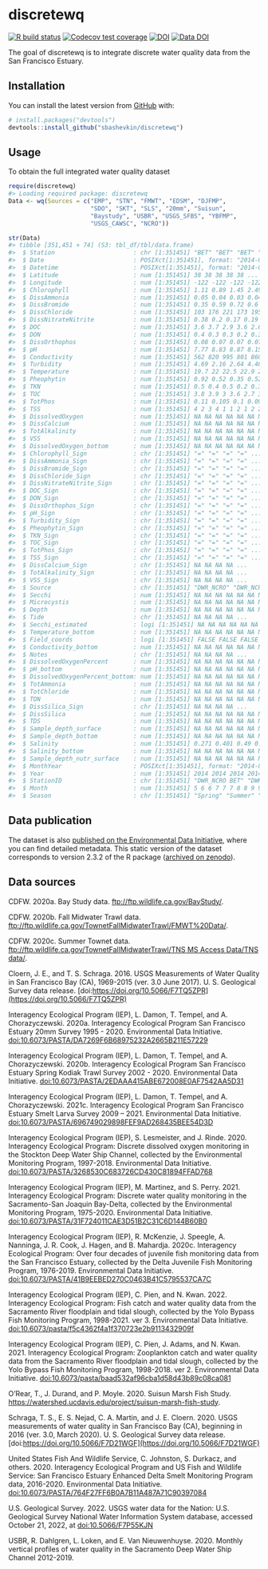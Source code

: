 
<!-- README.md is generated from README.Rmd. Please edit that file -->

# discretewq

<!-- badges: start -->

[![R build
status](https://github.com/sbashevkin/discretewq/workflows/R-CMD-check/badge.svg)](https://github.com/sbashevkin/discretewq/actions)
[![Codecov test
coverage](https://codecov.io/gh/sbashevkin/discretewq/branch/main/graph/badge.svg)](https://codecov.io/gh/sbashevkin/discretewq?branch=main)
[![DOI](https://zenodo.org/badge/309747392.svg)](https://zenodo.org/badge/latestdoi/309747392)
[![Data
DOI](https://img.shields.io/badge/Data%20publication%20DOI-10.6073/pasta/567ca1dce56cc819b1819117538bd718-blue.svg)](https://portal.edirepository.org/nis/mapbrowse?scope=edi&identifier=731)
<!-- badges: end -->

The goal of discretewq is to integrate discrete water quality data from
the San Francisco Estuary.

## Installation

You can install the latest version from [GitHub](https://github.com/)
with:

``` r
# install.packages("devtools")
devtools::install_github("sbashevkin/discretewq")
```

## Usage

To obtain the full integrated water quality dataset

``` r
require(discretewq)
#> Loading required package: discretewq
Data <- wq(Sources = c("EMP", "STN", "FMWT", "EDSM", "DJFMP",
                       "SDO", "SKT", "SLS", "20mm", "Suisun", 
                       "Baystudy", "USBR", "USGS_SFBS", "YBFMP", 
                       "USGS_CAWSC", "NCRO"))

str(Data)
#> tibble [351,451 × 74] (S3: tbl_df/tbl/data.frame)
#>  $ Station                      : chr [1:351451] "BET" "BET" "BET" "BET" ...
#>  $ Date                         : POSIXct[1:351451], format: "2014-05-20" "2014-06-04" ...
#>  $ Datetime                     : POSIXct[1:351451], format: "2014-05-20 11:30:00" "2014-06-04 12:45:00" ...
#>  $ Latitude                     : num [1:351451] 38 38 38 38 38 ...
#>  $ Longitude                    : num [1:351451] -122 -122 -122 -122 -122 ...
#>  $ Chlorophyll                  : num [1:351451] 1.11 0.89 1.45 2.49 2.33 1.97 2.2 2.22 3.9 4.62 ...
#>  $ DissAmmonia                  : num [1:351451] 0.05 0.04 0.03 0.04 0.02 0.03 0.02 0.02 0.02 0.02 ...
#>  $ DissBromide                  : num [1:351451] 0.35 0.59 0.72 0.6 0.65 0.6 0.57 0.58 0.6 0.7 ...
#>  $ DissChloride                 : num [1:351451] 103 176 221 173 195 174 171 183 178 214 ...
#>  $ DissNitrateNitrite           : num [1:351451] 0.38 0.2 0.17 0.19 0.09 0.02 0.07 0.02 0.05 0.03 ...
#>  $ DOC                          : num [1:351451] 3.6 3.7 2.9 3.6 2.6 3.1 3.1 3.1 2.6 3 ...
#>  $ DON                          : num [1:351451] 0.4 0.3 0.3 0.2 0.3 0.4 0.2 0.1 0.3 0.2 ...
#>  $ DissOrthophos                : num [1:351451] 0.08 0.07 0.07 0.07 0.1 0.11 0.11 0.09 0.09 0.09 ...
#>  $ pH                           : num [1:351451] 7.77 8.83 8.87 8.15 8.36 8.51 8.34 8.52 8.41 8.14 ...
#>  $ Conductivity                 : num [1:351451] 562 820 995 801 860 786 775 815 805 952 ...
#>  $ Turbidity                    : num [1:351451] 4.69 2.16 2.64 4.46 2.66 1.82 1.81 1.38 1.91 1.69 ...
#>  $ Temperature                  : num [1:351451] 19.7 22 22.5 22.9 23.1 24.2 22.8 22.6 21.9 21.8 ...
#>  $ Pheophytin                   : num [1:351451] 0.92 0.52 0.35 0.52 0.8 0.54 0.45 0.51 0.83 0.96 ...
#>  $ TKN                          : num [1:351451] 0.5 0.4 0.5 0.2 0.3 0.5 0.3 0.2 0.5 0.4 ...
#>  $ TOC                          : num [1:351451] 3.8 3.9 3 3.6 2.7 3 2.8 2.9 3.1 3.1 ...
#>  $ TotPhos                      : num [1:351451] 0.11 0.105 0.1 0.09 0.13 0.14 0.12 0.14 0.09 0.1 ...
#>  $ TSS                          : num [1:351451] 4 2 3 4 1 1 2 1 2 2 ...
#>  $ DissolvedOxygen              : num [1:351451] NA NA NA NA NA NA NA NA NA NA ...
#>  $ DissCalcium                  : num [1:351451] NA NA NA NA NA NA NA NA NA NA ...
#>  $ TotAlkalinity                : num [1:351451] NA NA NA NA NA NA NA NA NA NA ...
#>  $ VSS                          : num [1:351451] NA NA NA NA NA NA NA NA NA NA ...
#>  $ DissolvedOxygen_bottom       : num [1:351451] NA NA NA NA NA NA NA NA NA NA ...
#>  $ Chlorophyll_Sign             : chr [1:351451] "=" "=" "=" "=" ...
#>  $ DissAmmonia_Sign             : chr [1:351451] "=" "=" "=" "=" ...
#>  $ DissBromide_Sign             : chr [1:351451] "=" "=" "=" "=" ...
#>  $ DissChloride_Sign            : chr [1:351451] "=" "=" "=" "=" ...
#>  $ DissNitrateNitrite_Sign      : chr [1:351451] "=" "=" "=" "=" ...
#>  $ DOC_Sign                     : chr [1:351451] "=" "=" "=" "=" ...
#>  $ DON_Sign                     : chr [1:351451] "=" "=" "=" "=" ...
#>  $ DissOrthophos_Sign           : chr [1:351451] "=" "=" "=" "=" ...
#>  $ pH_Sign                      : chr [1:351451] "=" "=" "=" "=" ...
#>  $ Turbidity_Sign               : chr [1:351451] "=" "=" "=" "=" ...
#>  $ Pheophytin_Sign              : chr [1:351451] "=" "=" "=" "=" ...
#>  $ TKN_Sign                     : chr [1:351451] "=" "=" "=" "=" ...
#>  $ TOC_Sign                     : chr [1:351451] "=" "=" "=" "=" ...
#>  $ TotPhos_Sign                 : chr [1:351451] "=" "=" "=" "=" ...
#>  $ TSS_Sign                     : chr [1:351451] "=" "=" "=" "=" ...
#>  $ DissCalcium_Sign             : chr [1:351451] NA NA NA NA ...
#>  $ TotAlkalinity_Sign           : chr [1:351451] NA NA NA NA ...
#>  $ VSS_Sign                     : chr [1:351451] NA NA NA NA ...
#>  $ Source                       : chr [1:351451] "DWR_NCRO" "DWR_NCRO" "DWR_NCRO" "DWR_NCRO" ...
#>  $ Secchi                       : num [1:351451] NA NA NA NA NA NA NA NA NA NA ...
#>  $ Microcystis                  : num [1:351451] NA NA NA NA NA NA NA NA NA NA ...
#>  $ Depth                        : num [1:351451] NA NA NA NA NA NA NA NA NA NA ...
#>  $ Tide                         : chr [1:351451] NA NA NA NA ...
#>  $ Secchi_estimated             : logi [1:351451] NA NA NA NA NA NA ...
#>  $ Temperature_bottom           : num [1:351451] NA NA NA NA NA NA NA NA NA NA ...
#>  $ Field_coords                 : logi [1:351451] FALSE FALSE FALSE FALSE FALSE FALSE ...
#>  $ Conductivity_bottom          : num [1:351451] NA NA NA NA NA NA NA NA NA NA ...
#>  $ Notes                        : chr [1:351451] NA NA NA NA ...
#>  $ DissolvedOxygenPercent       : num [1:351451] NA NA NA NA NA NA NA NA NA NA ...
#>  $ pH_bottom                    : num [1:351451] NA NA NA NA NA NA NA NA NA NA ...
#>  $ DissolvedOxygenPercent_bottom: num [1:351451] NA NA NA NA NA NA NA NA NA NA ...
#>  $ TotAmmonia                   : num [1:351451] NA NA NA NA NA NA NA NA NA NA ...
#>  $ TotChloride                  : num [1:351451] NA NA NA NA NA NA NA NA NA NA ...
#>  $ TON                          : num [1:351451] NA NA NA NA NA NA NA NA NA NA ...
#>  $ DissSilica_Sign              : chr [1:351451] NA NA NA NA ...
#>  $ DissSilica                   : num [1:351451] NA NA NA NA NA NA NA NA NA NA ...
#>  $ TDS                          : num [1:351451] NA NA NA NA NA NA NA NA NA NA ...
#>  $ Sample_depth_surface         : num [1:351451] NA NA NA NA NA NA NA NA NA NA ...
#>  $ Sample_depth_bottom          : num [1:351451] NA NA NA NA NA NA NA NA NA NA ...
#>  $ Salinity                     : num [1:351451] 0.271 0.401 0.49 0.391 0.421 ...
#>  $ Salinity_bottom              : num [1:351451] NA NA NA NA NA NA NA NA NA NA ...
#>  $ Sample_depth_nutr_surface    : num [1:351451] NA NA NA NA NA NA NA NA NA NA ...
#>  $ MonthYear                    : POSIXct[1:351451], format: "2014-05-01" "2014-06-01" ...
#>  $ Year                         : num [1:351451] 2014 2014 2014 2014 2014 ...
#>  $ StationID                    : chr [1:351451] "DWR_NCRO BET" "DWR_NCRO BET" "DWR_NCRO BET" "DWR_NCRO BET" ...
#>  $ Month                        : num [1:351451] 5 6 6 7 7 7 8 8 9 9 ...
#>  $ Season                       : chr [1:351451] "Spring" "Summer" "Summer" "Summer" ...
```

## Data publication

The dataset is also [published on the Environmental Data
Initiative](https://portal.edirepository.org/nis/mapbrowse?scope=edi&identifier=731),
where you can find detailed metadata. This static version of the dataset
corresponds to version 2.3.2 of the R package ([archived on
zenodo](https://zenodo.org/record/6390964)).

## Data sources

CDFW. 2020a. Bay Study data. <ftp://ftp.wildlife.ca.gov/BayStudy/>.

CDFW. 2020b. Fall Midwater Trawl data.
<ftp://ftp.wildlife.ca.gov/TownetFallMidwaterTrawl/FMWT%20Data/>.

CDFW. 2020c. Summer Townet data.
[ftp://ftp.wildlife.ca.gov/TownetFallMidwaterTrawl/TNS MS Access
Data/TNS
data/](ftp://ftp.wildlife.ca.gov/TownetFallMidwaterTrawl/TNS%20MS%20Access%20Data/TNS%20data/).

Cloern, J. E., and T. S. Schraga. 2016. USGS Measurements of Water
Quality in San Francisco Bay (CA), 1969-2015 (ver. 3.0 June 2017). U. S.
Geological Survey data release.
[doi:https://doi.org/10.5066/F7TQ5ZPR](https://doi.org/10.5066/F7TQ5ZPR)

Interagency Ecological Program (IEP), L. Damon, T. Tempel, and A.
Chorazyczewski. 2020a. Interagency Ecological Program San Francisco
Estuary 20mm Survey 1995 - 2020. Environmental Data Initiative.
[doi:10.6073/PASTA/DA7269F6B68975232A2665B211E57229](https://portal.edirepository.org/nis/mapbrowse?scope=edi&identifier=535&revision=2)

Interagency Ecological Program (IEP), L. Damon, T. Tempel, and A.
Chorazyczewski. 2020b. Interagency Ecological Program San Francisco
Estuary Spring Kodiak Trawl Survey 2002 - 2020. Environmental Data
Initiative.
[doi:10.6073/PASTA/2EDAAA415ABE672008E0AF7542AA5D31](https://portal.edirepository.org/nis/mapbrowse?scope=edi&identifier=527&revision=2)

Interagency Ecological Program (IEP), L. Damon, T. Tempel, and A.
Chorazyczewski. 2021c. Interagency Ecological Program San Francisco
Estuary Smelt Larva Survey 2009 – 2021. Environmental Data Initiative.
[doi:10.6073/PASTA/696749029898FEF9AD268435BEE54D3D](https://portal.edirepository.org/nis/mapbrowse?scope=edi&identifier=534&revision=3)

Interagency Ecological Program (IEP), S. Lesmeister, and J. Rinde. 2020.
Interagency Ecological Program: Discrete dissolved oxygen monitoring in
the Stockton Deep Water Ship Channel, collected by the Environmental
Monitoring Program, 1997-2018. Environmental Data Initiative.
[doi:10.6073/PASTA/3268530C683726CD430C81894FFAD768](https://portal.edirepository.org/nis/mapbrowse?packageid=edi.276.2)

Interagency Ecological Program (IEP), M. Martinez, and S. Perry. 2021.
Interagency Ecological Program: Discrete water quality monitoring in the
Sacramento-San Joaquin Bay-Delta, collected by the Environmental
Monitoring Program, 1975-2020. Environmental Data Initiative.
[doi:10.6073/PASTA/31F724011CAE3D51B2C31C6D144B60B0](https://portal.edirepository.org/nis/mapbrowse?scope=edi&identifier=458&revision=4)

Interagency Ecological Program (IEP), R. McKenzie, J. Speegle, A.
Nanninga, J. R. Cook, J. Hagen, and B. Mahardja. 2020c. Interagency
Ecological Program: Over four decades of juvenile fish monitoring data
from the San Francisco Estuary, collected by the Delta Juvenile Fish
Monitoring Program, 1976-2019. Environmental Data Initiative.
[doi:10.6073/PASTA/41B9EEBED270C0463B41C5795537CA7C](https://portal.edirepository.org/nis/mapbrowse?packageid=edi.244.4)

Interagency Ecological Program (IEP), C. Pien, and N. Kwan. 2022.
Interagency Ecological Program: Fish catch and water quality data from
the Sacramento River floodplain and tidal slough, collected by the Yolo
Bypass Fish Monitoring Program, 1998-2021. ver 3. Environmental Data
Initiative.
[doi:10.6073/pasta/f5c4362f4a1f370723e2b9113432909f](https://portal.edirepository.org/nis/mapbrowse?packageid=edi.233.3)

Interagency Ecological Program (IEP), C. Pien, J. Adams, and N. Kwan.
2021. Interagency Ecological Program: Zooplankton catch and water
quality data from the Sacramento River floodplain and tidal slough,
collected by the Yolo Bypass Fish Monitoring Program, 1998-2018. ver 2.
Environmental Data Initiative.
[doi:10.6073/pasta/baad532af96cba1d58d43b89c08ca081](https://portal.edirepository.org/nis/mapbrowse?packageid=edi.494.2)

O’Rear, T., J. Durand, and P. Moyle. 2020. Suisun Marsh Fish Study.
<https://watershed.ucdavis.edu/project/suisun-marsh-fish-study>.

Schraga, T. S., E. S. Nejad, C. A. Martin, and J. E. Cloern. 2020. USGS
measurements of water quality in San Francisco Bay (CA), beginning in
2016 (ver. 3.0, March 2020). U. S. Geological Survey data release.
[doi:https://doi.org/10.5066/F7D21WGF](https://doi.org/10.5066/F7D21WGF)

United States Fish And Wildlife Service, C. Johnston, S. Durkacz, and
others. 2020. Interagency Ecological Program and US Fish and Wildlife
Service: San Francisco Estuary Enhanced Delta Smelt Monitoring Program
data, 2016-2020. Environmental Data Initiative.
[doi:10.6073/PASTA/764F27FF6B0A7B11A487A71C90397084](https://portal.edirepository.org/nis/mapbrowse?packageid=edi.415.3)

U.S. Geological Survey. 2022. USGS water data for the Nation: U.S.
Geological Survey National Water Information System database, accessed
October 21, 2022, at
[doi:10.5066/F7P55KJN](https://doi.org/10.5066/F7P55KJN)

USBR, R. Dahlgren, L. Loken, and E. Van Nieuwenhuyse. 2020. Monthly
vertical profiles of water quality in the Sacramento Deep Water Ship
Channel 2012-2019.

